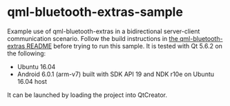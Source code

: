 qml-bluetooth-extras-sample
===========================

Example use of qml-bluetooth-extras in a bidirectional server-client communication scenario. Follow the build
instructions in [the qml-bluetooth-extras README](../../README.md) before trying to run this sample. It is tested with
Qt 5.6.2 on the following:

  - Ubuntu 16.04
  - Android 6.0.1 (arm-v7) built with SDK API 19 and NDK r10e on Ubuntu 16.04 host

It can be launched by loading the project into QtCreator.
